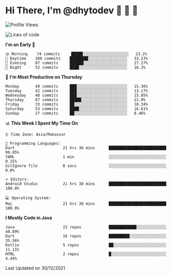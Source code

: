 # Hi There, I'm @dhytodev 👋 👋 👋

<!--
**DhytoDev/dhytodev** is a ✨ _special_ ✨ repository because its `README.md` (this file) appears on your GitHub profile.

Here are some ideas to get you started:

- 🔭 I’m currently working on ...
- 🌱 I’m currently learning ...
- 👯 I’m looking to collaborate on ...
- 🤔 I’m looking for help with ...
- 💬 Ask me about ...
- 📫 How to reach me: ...
- 😄 Pronouns: ...
- ⚡ Fun fact: ...
-->

<!--START_SECTION:waka-->
![Profile Views](http://img.shields.io/badge/Profile%20Views-0-blue)

![Lines of code](https://img.shields.io/badge/From%20Hello%20World%20I%27ve%20Written-136%20Thousand%20lines%20of%20code-blue)

**I'm an Early 🐤** 

```text
🌞 Morning    74 commits     █████░░░░░░░░░░░░░░░░░░░░   23.2% 
🌆 Daytime    106 commits    ████████░░░░░░░░░░░░░░░░░   33.23% 
🌃 Evening    87 commits     ██████░░░░░░░░░░░░░░░░░░░   27.27% 
🌙 Night      52 commits     ████░░░░░░░░░░░░░░░░░░░░░   16.3%

```
📅 **I'm Most Productive on Thursday** 

```text
Monday       49 commits     ███░░░░░░░░░░░░░░░░░░░░░░   15.36% 
Tuesday      42 commits     ███░░░░░░░░░░░░░░░░░░░░░░   13.17% 
Wednesday    48 commits     ███░░░░░░░░░░░░░░░░░░░░░░   15.05% 
Thursday     67 commits     █████░░░░░░░░░░░░░░░░░░░░   21.0% 
Friday       33 commits     ██░░░░░░░░░░░░░░░░░░░░░░░   10.34% 
Saturday     53 commits     ████░░░░░░░░░░░░░░░░░░░░░   16.61% 
Sunday       27 commits     ██░░░░░░░░░░░░░░░░░░░░░░░   8.46%

```


📊 **This Week I Spent My Time On** 

```text
⌚︎ Time Zone: Asia/Makassar

💬 Programming Languages: 
Dart                     21 hrs 36 mins      █████████████████████████   99.85% 
YAML                     1 min               ░░░░░░░░░░░░░░░░░░░░░░░░░   0.15% 
GitIgnore file           0 secs              ░░░░░░░░░░░░░░░░░░░░░░░░░   0.0%

🔥 Editors: 
Android Studio           21 hrs 38 mins      █████████████████████████   100.0%

💻 Operating System: 
Mac                      21 hrs 38 mins      █████████████████████████   100.0%

```

**I Mostly Code in Java** 

```text
Java                     22 repos            ████████████░░░░░░░░░░░░░   48.89% 
Dart                     16 repos            █████████░░░░░░░░░░░░░░░░   35.56% 
Kotlin                   5 repos             ██░░░░░░░░░░░░░░░░░░░░░░░   11.11% 
HTML                     2 repos             █░░░░░░░░░░░░░░░░░░░░░░░░   4.44%

```



 Last Updated on 30/12/2021
<!--END_SECTION:waka-->
